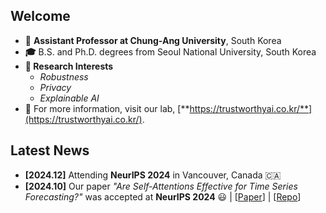 ## Welcome

- **💼** **Assistant Professor at Chung-Ang University**, South Korea  
- **🎓** B.S. and Ph.D. degrees from Seoul National University, South Korea  
- **📘 Research Interests**
  - _Robustness_  
  - _Privacy_  
  - _Explainable AI_
- 🥼 For more information, visit our lab, [**https://trustworthyai.co.kr/**](https://trustworthyai.co.kr/).

## Latest News

- **[2024.12]** Attending **NeurIPS 2024** in Vancouver, Canada 🇨🇦  
- **[2024.10]** Our paper _"Are Self-Attentions Effective for Time Series Forecasting?"_ was accepted at **NeurIPS 2024** 😃  | [[Paper](https://arxiv.org/abs/2405.16877)] | [[Repo](https://github.com/dongbeank/CATS)]  

